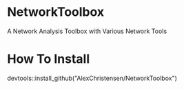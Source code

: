 # NetworkToolbox
A Network Analysis Toolbox with Various Network Tools

# How To Install
devtools::install_github("AlexChristensen/NetworkToolbox")
